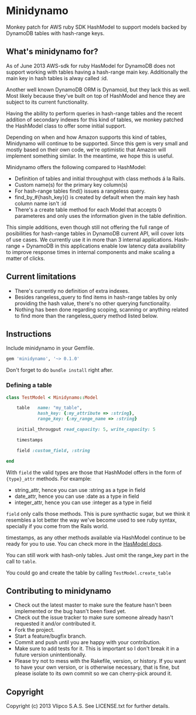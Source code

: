 Minidynamo
==============

Monkey patch for AWS ruby SDK HashModel to support models backed by DynamoDB tables with hash-range keys. 

## What's minidynamo for?


As of June 2013 AWS-sdk for ruby HasModel for DynamoDB does not support working with tables having a hash-range main key. Additionally the main key in hash tables is alway called :id. 

Another well known DynamoDB ORM is Dynamoid, but they lack this as well. Most likely because they've built on top of HashModel and hence they are subject to its current functionality.

Having the ability to perform queries in hash-range tables and the recent addition of secondary indexes for this kind of tables, we monkey patched the HashModel class to offer some initial support. 

Depending on when and how Amazon supports this kind of tables, Minidynamo will continue to be supported. Since this gem is very small and mostly based on their own code, we're optimistic that Amazon will implement something similar. In the meantime, we hope this is useful.

Minidynamo offers the following compared to HashModel:

* Definition of tables and initial throughput with class methods á la Rails.
* Custom name(s) for the primary key column(s)
* For hash-range tables find() issues a rangeless query.
* find_by_#{hash_key}() is created by default when the main key hash column name isn't :id
* There's a create table method for each Model that accepts 0 parameteres and only uses the information given in the table definition.

This simple additions, even though still not offering the full range of posibilities for hash-range tables in DynamoDB current API, will cover lots of use cases. We currently use it in more than 3 internal applications. Hash-range + DynamoDB in this applications enable low latency data availability to improve response times in internal components and make scaling a matter of clicks.

## Current limitations

* There's currently no definition of extra indexes.
* Besides rangeless_query to find items in hash-range tables by only providing the hash value, there's no other querying functionality.
* Nothing has been done regarding scoping, scanning or anything related to find more than the rangeless_query method listed below.

## Instructions

Include minidynamo in your Gemfile. 

```ruby
gem 'minidynamo', '~> 0.1.0'
```

Don't forget to do `bundle install` right after.

### Defining a table

```ruby
class TestModel < Minidynamo::Model

	table 	name: "my_table", 
			hash_key: {:my_attribute => :string},
			range_key: {:my_range_name => :string}

	initial_througput read_capacity: 5, write_capacity: 5

	timestamps

	field :custom_field, :string

end
```

With `field` the valid types are those that HashModel offers in the form of `{type}_attr` methods. For example:

* string_attr, hence you can use :string as a type in field
* date_attr, hence you can use :date as a type in field
* integer_attr, hence you can use :integer as a type in field

`field` only calls those methods. This is pure synthactic sugar, but we think it resembles a lot better the way we've become used to see ruby syntax, specially if you come from the Rails world.

timestamps, as any other methods available via HashModel continue to be ready for you to use. You can check more in the [HasModel docs](http://docs.aws.amazon.com/AWSRubySDK/latest/frames.html#!http%3A//docs.aws.amazon.com/AWSRubySDK/latest/AWS/DynamoDB.html).

You can still work with hash-only tables. Just omit the range_key part in the call to `table`.

You could go and create the table by calling `TestModel.create_table`

## Contributing to minidynamo
 
* Check out the latest master to make sure the feature hasn't been implemented or the bug hasn't been fixed yet.
* Check out the issue tracker to make sure someone already hasn't requested it and/or contributed it.
* Fork the project.
* Start a feature/bugfix branch.
* Commit and push until you are happy with your contribution.
* Make sure to add tests for it. This is important so I don't break it in a future version unintentionally.
* Please try not to mess with the Rakefile, version, or history. If you want to have your own version, or is otherwise necessary, that is fine, but please isolate to its own commit so we can cherry-pick around it.

## Copyright

Copyright (c) 2013 Vlipco S.A.S. See LICENSE.txt for
further details.


